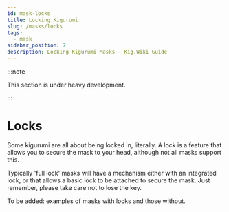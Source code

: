 ```yaml
---
id: mask-locks
title: Locking Kigurumi
slug: /masks/locks
tags:
  - mask
sidebar_position: 7
description: Locking Kigurumi Masks - Kig.Wiki Guide
---
```

:::note

This section is under heavy development.

:::

# Locks

Some kigurumi are all about being locked in, literally. A lock is a feature that allows you to secure the mask to your head, although not all masks support this.

Typically 'full lock' masks will have a mechanism either with an integrated lock, or that allows a basic lock to be attached to secure the mask.
Just remember, please take care not to lose the key.

To be added: examples of masks with locks and those without.
